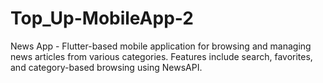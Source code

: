 # Top_Up-MobileApp-2
News App - Flutter-based mobile application for browsing and managing news articles from various categories. Features include search, favorites, and category-based browsing using NewsAPI.
